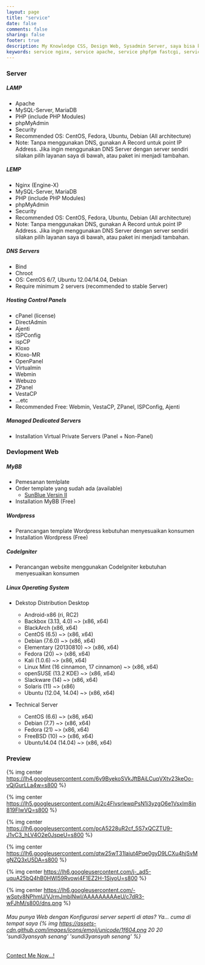 ```yaml
---
layout: page
title: "service"
date: false
comments: false
sharing: false
footer: true
description: My Knowledge CSS, Design Web, Sysadmin Server, saya bisa konfigurasi lebih dari 10 sampai 50 servers, konfigurasi manual DNS server secara masal dengan CLI, etc.
keywords: service nginx, service apache, service phpfpm fastcgi, service mysql, service DNS, service control panel, service template, service design web, service sysadmin linux, service sistem operasi
---
```

### Server
##### LAMP
* Apache
* MySQL-Server, MariaDB
* PHP (include PHP Modules)
* phpMyAdmin
* Security
* Recommended OS: CentOS, Fedora, Ubuntu, Debian (All architecture)
* Note: Tanpa menggunakan DNS, gunakan A Record untuk point IP Address.
Jika ingin menggunakan DNS Server dengan server sendiri silakan pilih layanan saya di bawah, atau paket ini menjadi tambahan.

##### LEMP
* Nginx (Engine-X)
* MySQL-Server, MariaDB
* PHP (include PHP Modules)
* phpMyAdmin
* Security
* Recommended OS: CentOS, Fedora, Ubuntu, Debian (All architecture)
* Note: Tanpa menggunakan DNS, gunakan A Record untuk point IP Address.
Jika ingin menggunakan DNS Server dengan server sendiri silakan pilih layanan saya di bawah, atau paket ini menjadi tambahan.

##### DNS Servers
* Bind
* Chroot
* OS: CentOS 6/7, Ubuntu 12.04/14.04, Debian
* Require minimum 2 servers (recommended to stable Server)

##### Hosting Control Panels
* cPanel (license)
* DirectAdmin
* Ajenti
* ISPConfig
* ispCP
* Kloxo
* Kloxo-MR
* OpenPanel
* Virtualmin
* Webmin
* Webuzo
* ZPanel
* VestaCP
* ...etc
* Recommended Free: Webmin, VestaCP, ZPanel, ISPConfig, Ajenti

##### Managed Dedicated Servers
* Installation Virtual Private Servers (Panel + Non-Panel)

### Devlopment Web
##### MyBB
* Pemesanan temlplate
* Order template yang sudah ada (available)
	* [SunBlue Versin II](http://kask.us/hA1HC)
*  Installation MyBB (Free)

##### Wordpress
* Perancangan template Wordpress kebutuhan menyesuaikan konsumen
* Installation Wordpress (Free)

##### CodeIgniter
* Perancangan website menggunakan CodeIgniter kebutuhan menyesuaikan konsumen

##### Linux Operating System
* Dekstop Distribution Desktop
	* Android-x86 (ri, RC2)
	* Backbox (3.13, 4.0) ~> (x86, x64)
	* BlackArch (x86, x64)
	* CentOS (6.5) ~> (x86, x64)
	* Debian (7.6.0) ~> (x86, x64)
	* Elementary (20130810) ~> (x86, x64)
	* Fedora (20) ~> (x86, x64)
	* Kali (1.0.6) ~> (x86, x64)
	* Linux Mint (16 cinnamon, 17 cinnamon) ~> (x86, x64)
	* openSUSE (13.2 KDE) ~> (x86, x64)
	* Slackware (14) ~> (x86, x64)
	* Solaris (11) ~> (x86)
	* Ubuntu (12.04, 14.04) ~> (x86, x64)


* Technical Server
	* CentOS (6.6) ~> (x86, x64)
	* Debian (7.7) ~> (x86, x64)
	* Fedora (21) ~> (x86, x64)
	* FreeBSD (10) ~> (x86, x64)
	* Ubuntu14.04 (14.04) ~> (x86, x64)

### Preview

{% img center https://lh4.googleusercontent.com/6v9ByekoSVkJftBAiLCuqVXtv23keOo-vQjGurLLa4w=s800 %}

{% img center https://lh5.googleusercontent.com/Ai2c4FlvsrlewpPsN1i3yzgO6e1VsxIm8in819FIwVQ=s800 %}

{% img center https://lh6.googleusercontent.com/pcA5228uR2cf_5S7xQCZTU9-J1vC3_hLV4O2e0JspeU=s800 %}

{% img center https://lh6.googleusercontent.com/qtw25wT31laiut4Pqe0gyD9LCXu4hjSvMgNZQ3xU5DA=s800 %}

{% img center https://lh6.googleusercontent.com/j-_ad5-uquA25bQ4hB0HWI59Rvowi4F1EZ2H-1SjyoU=s800 %}

{% img center https://lh6.googleusercontent.com/-wSptv8NPhmU/VJrmJmbINwI/AAAAAAAAAeU/c7dR3-wFJhM/s800/dns.png %}

###### Mau punya Web dengan Konfigurasi server seperti di atas? Ya... cuma di tempat saya {% img https://assets-cdn.github.com/images/icons/emoji/unicode/1f604.png 20 20 'sundi3yansyah senang' 'sundi3yansyah senang' %}

<div class="s_contact_me">
	<a href="mailto:sundi3yansyah@gmail.com"><i class="fa fa-phone"></i> Contect Me Now...!</a>
</div>